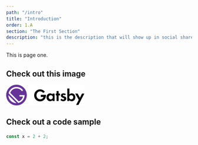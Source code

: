 ```yaml
---
path: "/intro"
title: "Introduction"
order: 1.A
section: "The First Section"
description: "this is the description that will show up in social shares"
---
```


This is page one.

## Check out this image

![Gatsby Logo](./images/logo.svg)

## Check out a code sample

```js
const x = 2 + 2;
```
